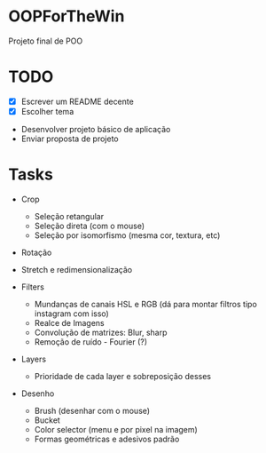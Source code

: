 # OOPForTheWin
Projeto final de POO

# TODO
  - [X] Escrever um README decente 
  - [X] Escolher tema
  - Desenvolver projeto básico de aplicação
  - Enviar proposta de projeto

# Tasks
  - Crop
    - Seleção retangular
    - Seleção direta (com o mouse)
    - Seleção por isomorfismo (mesma cor, textura, etc)
    
  - Rotação
  - Stretch e redimensionalização 
  
  - Filters
    - Mundanças de canais HSL e RGB (dá para montar filtros tipo instagram com isso)
    - Realce de Imagens 
    - Convolução de matrizes: Blur, sharp
    - Remoção de ruído - Fourier (?)
    
  - Layers
    - Prioridade de cada layer e sobreposição desses
  
  - Desenho
    - Brush (desenhar com o mouse)
    - Bucket
    - Color selector (menu e por pixel na imagem)
    - Formas geométricas e adesivos padrão
